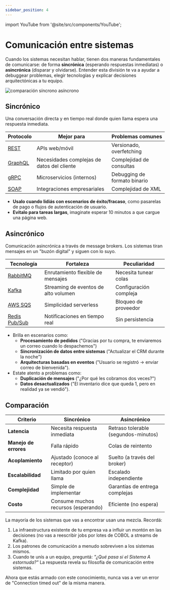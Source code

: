 ```yaml
---
sidebar_position: 4
---
```


import YouTube from '@site/src/components/YouTube';

# Comunicación entre sistemas

Cuando los sistemas necesitan hablar, tienen dos maneras fundamentales de comunicarse: de forma **sincrónica** (esperando respuestas inmediatas) o **asincrónica** (disparar y olvidarse). Entender esta división te va a ayudar a debuggear problemas, elegir tecnologías y explicar decisiones arquitectónicas a tu equipo.

<div>
  <img src={require('@site/static/img/prior-recommended-knowledge/sync-async-comparison.png').default} alt="comparación síncrono asíncrono" />
</div>

## Sincrónico

Una conversación directa y en tiempo real donde quien llama espera una respuesta inmediata.

| Protocolo                                                       | Mejor para                                 | Problemas comunes            |
|-----------------------------------------------------------------|--------------------------------------------|------------------------------|
| [REST](https://www.redhat.com/en/topics/api/what-is-a-rest-api) | APIs web/móvil                             | Versionado, overfetching     |
| [GraphQL](https://graphql.org/)                                 | Necesidades complejas de datos del cliente | Complejidad de consultas     |
| [gRPC](https://grpc.io/)                                        | Microservicios (internos)                  | Debugging de formato binario |
| [SOAP](https://www.w3.org/TR/soap/)                             | Integraciones empresariales                | Complejidad de XML           |

*  **Usalo cuando lidiás con escenarios de éxito/fracaso**, como pasarelas de pago o flujos de autenticación de usuario.
* **Evitalo para tareas largas**, imaginate esperar 10 minutos a que cargue una página web.

## Asincrónico

Comunicación asincrónica a través de message brokers. Los sistemas tiran mensajes en un "buzón digital" y siguen con lo suyo.

| Tecnología                                            | Fortaleza                            | Peculiaridad           |
|-------------------------------------------------------|--------------------------------------|------------------------|
| [RabbitMQ](https://www.rabbitmq.com/)                 | Enrutamiento flexible de mensajes    | Necesita tunear colas  |
| [Kafka](https://kafka.apache.org/)                    | Streaming de eventos de alto volumen | Configuración compleja |
| [AWS SQS](https://aws.amazon.com/sqs/)                | Simplicidad serverless               | Bloqueo de proveedor   |
| [Redis Pub/Sub](https://redis.io/docs/manual/pubsub/) | Notificaciones en tiempo real        | Sin persistencia       |

* Brilla en escenarios como:
  * **Procesamiento de pedidos** ("Gracias por tu compra, te enviaremos un correo cuando lo despachemos")
  * **Sincronización de datos entre sistemas** ("Actualizar el CRM durante la noche")
  * **Arquitecturas basadas en eventos** ("Usuario se registró → enviar correo de bienvenida").
* Estate atento a problemas como:
  * **Duplicación de mensajes** ("¿Por qué les cobramos dos veces?")
  * **Datos desactualizados** ("El inventario dice que queda 1, pero en realidad ya se vendió").


## Comparación

| Criterio              | Sincrónico                          | Asincrónico                          |
|-----------------------|-------------------------------------|--------------------------------------|
| **Latencia**          | Necesita respuesta inmediata        | Retraso tolerable (segundos-minutos) |
| **Manejo de errores** | Falla rápido                        | Colas de reintento                   |
| **Acoplamiento**      | Ajustado (conoce al receptor)       | Suelto (a través del broker)         |
| **Escalabilidad**     | Limitado por quien llama            | Escalado independiente               |
| **Complejidad**       | Simple de implementar               | Garantías de entrega complejas       |
| **Costo**             | Consume muchos recursos (esperando) | Eficiente (no espera)                |

La mayoría de los sistemas que vas a encontrar usan una mezcla. Recordá:

1. La infraestructura existente de tu empresa va a influir un montón en las decisiones (no vas a reescribir jobs por lotes de COBOL a streams de Kafka).
2. Los patrones de comunicación a menudo sobreviven a los sistemas mismos.
3. Cuando te unís a un equipo, preguntá: *"¿Qué pasa si el Sistema A estornuda?"* La respuesta revela su filosofía de comunicación entre sistemas.

Ahora que estás armado con este conocimiento, nunca vas a ver un error de "Connection timed out" de la misma manera.